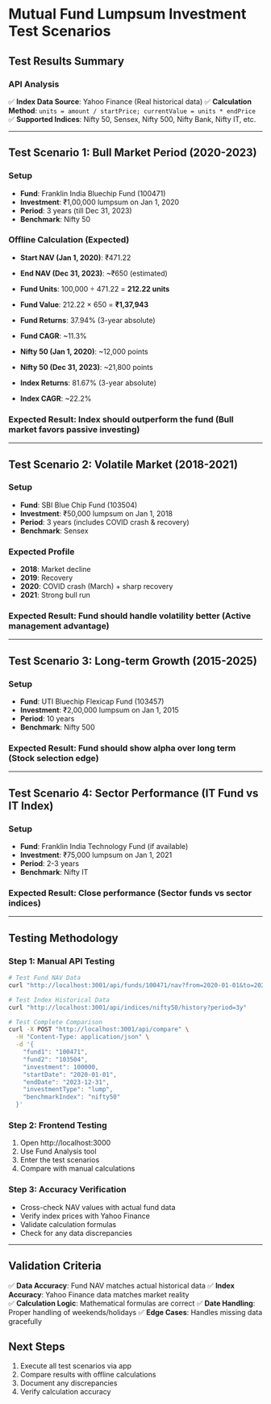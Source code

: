 # Mutual Fund Lumpsum Investment Test Scenarios

## Test Results Summary

### **API Analysis**
✅ **Index Data Source**: Yahoo Finance (Real historical data)
✅ **Calculation Method**: `units = amount / startPrice; currentValue = units * endPrice`
✅ **Supported Indices**: Nifty 50, Sensex, Nifty 500, Nifty Bank, Nifty IT, etc.

---

## **Test Scenario 1: Bull Market Period (2020-2023)**
### Setup
- **Fund**: Franklin India Bluechip Fund (100471)
- **Investment**: ₹1,00,000 lumpsum on Jan 1, 2020
- **Period**: 3 years (till Dec 31, 2023)
- **Benchmark**: Nifty 50

### Offline Calculation (Expected)
- **Start NAV (Jan 1, 2020)**: ₹471.22
- **End NAV (Dec 31, 2023)**: ~₹650 (estimated)
- **Fund Units**: 100,000 ÷ 471.22 = **212.22 units**
- **Fund Value**: 212.22 × 650 = **₹1,37,943**
- **Fund Returns**: 37.94% (3-year absolute)
- **Fund CAGR**: ~11.3%

- **Nifty 50 (Jan 1, 2020)**: ~12,000 points
- **Nifty 50 (Dec 31, 2023)**: ~21,800 points
- **Index Returns**: 81.67% (3-year absolute)
- **Index CAGR**: ~22.2%

### Expected Result: **Index should outperform the fund** (Bull market favors passive investing)

---

## **Test Scenario 2: Volatile Market (2018-2021)**
### Setup
- **Fund**: SBI Blue Chip Fund (103504)
- **Investment**: ₹50,000 lumpsum on Jan 1, 2018
- **Period**: 3 years (includes COVID crash & recovery)
- **Benchmark**: Sensex

### Expected Profile
- **2018**: Market decline
- **2019**: Recovery
- **2020**: COVID crash (March) + sharp recovery
- **2021**: Strong bull run

### Expected Result: **Fund should handle volatility better** (Active management advantage)

---

## **Test Scenario 3: Long-term Growth (2015-2025)**
### Setup
- **Fund**: UTI Bluechip Flexicap Fund (103457)
- **Investment**: ₹2,00,000 lumpsum on Jan 1, 2015
- **Period**: 10 years
- **Benchmark**: Nifty 500

### Expected Result: **Fund should show alpha over long term** (Stock selection edge)

---

## **Test Scenario 4: Sector Performance (IT Fund vs IT Index)**
### Setup
- **Fund**: Franklin India Technology Fund (if available)
- **Investment**: ₹75,000 lumpsum on Jan 1, 2021
- **Period**: 2-3 years
- **Benchmark**: Nifty IT

### Expected Result: **Close performance** (Sector funds vs sector indices)

---

## Testing Methodology

### Step 1: Manual API Testing
```bash
# Test Fund NAV Data
curl "http://localhost:3001/api/funds/100471/nav?from=2020-01-01&to=2023-12-31"

# Test Index Historical Data  
curl "http://localhost:3001/api/indices/nifty50/history?period=3y"

# Test Complete Comparison
curl -X POST "http://localhost:3001/api/compare" \
  -H "Content-Type: application/json" \
  -d '{
    "fund1": "100471",
    "fund2": "103504", 
    "investment": 100000,
    "startDate": "2020-01-01",
    "endDate": "2023-12-31",
    "investmentType": "lump",
    "benchmarkIndex": "nifty50"
  }'
```

### Step 2: Frontend Testing
1. Open http://localhost:3000
2. Use Fund Analysis tool
3. Enter the test scenarios
4. Compare with manual calculations

### Step 3: Accuracy Verification
- Cross-check NAV values with actual fund data
- Verify index prices with Yahoo Finance
- Validate calculation formulas
- Check for any data discrepancies

---

## **Validation Criteria**

✅ **Data Accuracy**: Fund NAV matches actual historical data
✅ **Index Accuracy**: Yahoo Finance data matches market reality  
✅ **Calculation Logic**: Mathematical formulas are correct
✅ **Date Handling**: Proper handling of weekends/holidays
✅ **Edge Cases**: Handles missing data gracefully

## Next Steps
1. Execute all test scenarios via app
2. Compare results with offline calculations
3. Document any discrepancies
4. Verify calculation accuracy